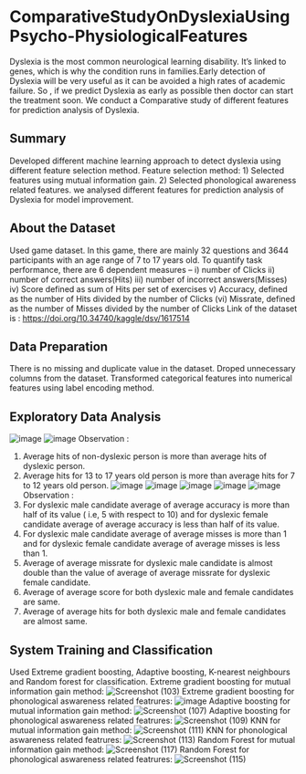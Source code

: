 # ComparativeStudyOnDyslexiaUsingPsycho-PhysiologicalFeatures
 Dyslexia is the most common neurological learning disability. It’s linked to genes, which 
 is why the condition runs in families.Early detection of Dyslexia will be very useful as it
 can be avoided a high rates of academic failure. So , if we predict Dyslexia as early as 
 possible then doctor can start the treatment soon. We conduct a Comparative study of different
 features for prediction analysis of Dyslexia.
 ## Summary
 Developed different machine learning approach to detect dyslexia using different feature selection method.
 Feature selection method: 1) Selected features using mutual information gain. 2) Selected phonological 
 awareness related features. we analysed different features for prediction analysis of Dyslexia for model
 improvement. 
 ## About the Dataset
 Used game dataset. In this game, there are mainly 32 questions and 3644 participants with an age range of 7 
 to 17 years old. To quantify task performance, there are 6 dependent measures – i) number of Clicks ii) number 
 of correct answers(Hits) iii) number of incorrect answers(Misses) iv) Score defined as sum of Hits per set of 
 exercises v) Accuracy, defined as the number of Hits divided by the number of Clicks (vi) Missrate, defined as
 the number of Misses divided by the number of Clicks
 Link of the dataset is : https://doi.org/10.34740/kaggle/dsv/1617514
## Data Preparation
There is no missing and duplicate value in the dataset. Droped unnecessary columns from the dataset. Transformed 
categorical features into numerical features using label encoding method.
## Exploratory Data Analysis
![image](https://github.com/ShyamashreeGhorai1/ComparativeStudyOnDyslexiaUsingPsycho-PhysiologicalFeatures/assets/131132617/3f318cc1-76bc-4319-91c5-843838b36f57)
![image](https://github.com/ShyamashreeGhorai1/ComparativeStudyOnDyslexiaUsingPsycho-PhysiologicalFeatures/assets/131132617/83a84642-d796-4e55-beed-789853ed3b91)
Observation : 
1) Average hits of non-dyslexic person is more than average hits of dyslexic person.
2) Average hits for 13 to 17 years old person is more than average hits for 7 to 12 years old person.
![image](https://github.com/ShyamashreeGhorai1/ComparativeStudyOnDyslexiaUsingPsycho-PhysiologicalFeatures/assets/131132617/726752a9-abe4-4c5a-aa33-e821241ff95b)
![image](https://github.com/ShyamashreeGhorai1/ComparativeStudyOnDyslexiaUsingPsycho-PhysiologicalFeatures/assets/131132617/f92a71ee-6a0a-47ba-a7bf-04062411a49c)
![image](https://github.com/ShyamashreeGhorai1/ComparativeStudyOnDyslexiaUsingPsycho-PhysiologicalFeatures/assets/131132617/d6b6d3e1-38b1-4696-a0aa-c36b304ae302)
![image](https://github.com/ShyamashreeGhorai1/ComparativeStudyOnDyslexiaUsingPsycho-PhysiologicalFeatures/assets/131132617/ccd750e5-20e0-432b-aa2b-f0c3c1330a2c)
![image](https://github.com/ShyamashreeGhorai1/ComparativeStudyOnDyslexiaUsingPsycho-PhysiologicalFeatures/assets/131132617/cb1eaf77-0325-45f4-b485-69412cbdb2e5)
Observation :
3) For dyslexic male candidate average of average accuracy is more than half of its value ( i.e, 5 with respect to 10) and for dyslexic female candidate average of average accuracy is less than half of its value.
4) For dyslexic male candidate average of average misses is more than 1 and for dyslexic female candidate average of average misses is less than 1.
5) Average of average missrate for dyslexic male candidate is almost double than the value of average of average missrate for dyslexic female candidate.
6) Average of average score for both dyslexic male and female candidates are same.
7) Average of average hits for both dyslexic male and female candidates are almost same.
## System Training and Classification
Used Extreme gradient boosting, Adaptive boosting, K-nearest neighbours and Random forest for classification.
Extreme gradient boosting for mutual information gain method:
![Screenshot (103)](https://github.com/ShyamashreeGhorai1/ComparativeStudyOnDyslexiaUsingPsycho-PhysiologicalFeatures/assets/131132617/be2b2934-524c-4b25-943c-89c09c53c081)
Extreme gradient boosting for phonological aswareness related featrures:
![image](https://github.com/ShyamashreeGhorai1/ComparativeStudyOnDyslexiaUsingPsycho-PhysiologicalFeatures/assets/131132617/579f67c7-b98a-41bb-9e7a-f94f62de3a29)
Adaptive boosting for mutual information gain method:
![Screenshot (107)](https://github.com/ShyamashreeGhorai1/ComparativeStudyOnDyslexiaUsingPsycho-PhysiologicalFeatures/assets/131132617/a928a859-83c4-499c-a78a-90e8d75ae471)
Adaptive boosting for phonological aswareness related featrures:
![Screenshot (109)](https://github.com/ShyamashreeGhorai1/ComparativeStudyOnDyslexiaUsingPsycho-PhysiologicalFeatures/assets/131132617/1e7ac447-1643-429d-ac99-897c43413e30)
KNN for mutual information gain method:
![Screenshot (111)](https://github.com/ShyamashreeGhorai1/ComparativeStudyOnDyslexiaUsingPsycho-PhysiologicalFeatures/assets/131132617/58ebea89-1b9a-4eb0-b66c-ad9c84494571)
KNN for phonological aswareness related featrures:
![Screenshot (113)](https://github.com/ShyamashreeGhorai1/ComparativeStudyOnDyslexiaUsingPsycho-PhysiologicalFeatures/assets/131132617/32830860-af90-46a4-a837-5066049798ee)
Random Forest for mutual information gain method:
![Screenshot (117)](https://github.com/ShyamashreeGhorai1/ComparativeStudyOnDyslexiaUsingPsycho-PhysiologicalFeatures/assets/131132617/09754fff-2368-4eb0-b8ca-e99701aac27c)
Random Forest for phonological aswareness related featrures:
![Screenshot (115)](https://github.com/ShyamashreeGhorai1/ComparativeStudyOnDyslexiaUsingPsycho-PhysiologicalFeatures/assets/131132617/d512afe8-f218-4348-8594-ece2165ede85)






















